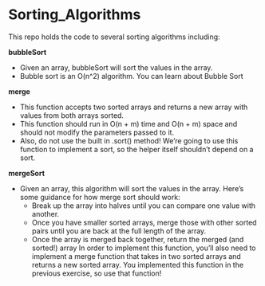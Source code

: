 # Sorting_Algorithms
This repo holds the code to several sorting algorithms including:


**bubbleSort**
  - Given an array, bubbleSort will sort the values in the array.  
  - Bubble sort is an O(n^2) algorithm. You can learn about Bubble Sort


**merge**
  - This function accepts two sorted arrays and returns a new array with values from both arrays sorted.  
  - This function should run in O(n + m) time and O(n + m) space and should not modify the parameters passed to it.  
  - Also, do not use the built in .sort() method! We’re going to use this function to implement a sort, so the helper itself shouldn’t depend on a sort.


**mergeSort**
  - Given an array, this algorithm will sort the values in the array. 
  Here’s some guidance for how merge sort should work:  
    - Break up the array into halves until you can compare one value with another. 
    - Once you have smaller sorted arrays, merge those with other sorted pairs until you are back at the full length of the array. 
    - Once the array is merged back together, return the merged (and sorted!) array
In order to implement this function, you’ll also need to implement a merge function that takes in two sorted arrays and returns a new sorted array. You implemented this function in the previous exercise, so use that function!
